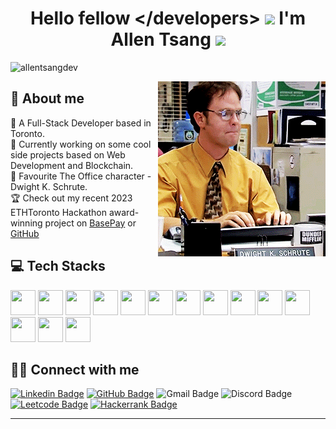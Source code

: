 <h1 align="center">Hello fellow &lt;/developers&gt; <img src="https://blog.joypixels.com/content/images/2019/06/waving_hand_sign_1024.gif" width="30px"> I'm <b>Allen Tsang</b> <img src="https://media.giphy.com/media/WUlplcMpOCEmTGBtBW/giphy.gif" width="40px"></h1> 
<p align="left"> <img src="https://komarev.com/ghpvc/?username=allentsangdev" alt="allentsangdev" /> </p>


<img align="right" src="https://github.com/allentsangdev/allentsangdev/blob/main/dwight-schrute.gif"/>

## 🧋 About me
📌 A Full-Stack Developer based in Toronto. <br/>
📌 Currently working on some cool side projects based on Web Development and Blockchain. <br/>
📌 Favourite The Office character - Dwight K. Schrute. <br/>
🏆 Check out my recent 2023 ETHToronto Hackathon award-winning project on [BasePay](https://www.basepay.app/) or [GitHub](https://github.com/allentsangdev/BasePay) 


## 💻 Tech Stacks

<img src="https://cdn.jsdelivr.net/gh/devicons/devicon/icons/html5/html5-original.svg" width="40" height="40"/> <img src="https://cdn.jsdelivr.net/gh/devicons/devicon/icons/css3/css3-original.svg" width="40" height="40"/> <img src="https://cdn.jsdelivr.net/gh/devicons/devicon/icons/javascript/javascript-original.svg" width="40" height="40" /> <img src="https://cdn.jsdelivr.net/gh/devicons/devicon/icons/react/react-original-wordmark.svg" width="40" height="40" /> <img src="https://cdn.jsdelivr.net/gh/devicons/devicon/icons/materialui/materialui-original.svg" width="40" height="40" /> <img src="https://cdn.jsdelivr.net/gh/devicons/devicon/icons/nodejs/nodejs-plain.svg" width="40" height="40"/> <img src="https://cdn.jsdelivr.net/gh/devicons/devicon/icons/mongodb/mongodb-original-wordmark.svg" width="40" height="40"/> <img src="https://cdn.jsdelivr.net/gh/devicons/devicon/icons/mysql/mysql-original-wordmark.svg" width="40" height="40"/> <img src="https://cdn.jsdelivr.net/gh/devicons/devicon/icons/firebase/firebase-plain-wordmark.svg" width="40" height="40"/> <img src="https://cdn.jsdelivr.net/gh/devicons/devicon/icons/python/python-original-wordmark.svg" width="40" height="40"/> <img src="https://cdn.jsdelivr.net/gh/devicons/devicon/icons/solidity/solidity-original.svg" width="40" height="40"/> <img src="https://cdn.jsdelivr.net/gh/devicons/devicon/icons/git/git-original-wordmark.svg" width="40" height="40"/> <img src="https://cdn.jsdelivr.net/gh/devicons/devicon/icons/docker/docker-original-wordmark.svg" width="40" height="40"/> <img src="https://cdn.jsdelivr.net/gh/devicons/devicon/icons/amazonwebservices/amazonwebservices-plain-wordmark.svg" width="40" height="40"/> 
          
## 🤝🏻 Connect with me

[![Linkedin Badge](https://img.shields.io/badge/LinkedIn-0077B5?style=for-the-badge&logo=linkedin&logoColor=white)](https://www.linkedin.com/in/allen-hs-tg/)
[![GitHub Badge](https://img.shields.io/badge/GitHub-100000?style=for-the-badge&logo=github&logoColor=white)](https://github.com/allentsangdev/)
![Gmail Badge](https://img.shields.io/badge/Gmail-D14836?style=for-the-badge&logo=gmail&logoColor=white)
![Discord Badge](https://img.shields.io/badge/Discord-5865F2?style=for-the-badge&logo=discord&logoColor=white)
[![Leetcode Badge](https://img.shields.io/badge/-LeetCode-FFA116?style=for-the-badge&logo=LeetCode&logoColor=black)](https://leetcode.com/allentsangdev/)
[![Hackerrank Badge](https://img.shields.io/badge/-Hackerrank-2EC866?style=for-the-badge&logo=HackerRank&logoColor=white)](https://www.hackerrank.com/allentsang04?hr_r=1)

****
